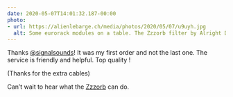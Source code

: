 ```yaml
---
date: 2020-05-07T14:01:32.187-00:00
photo:
- url: https://alienlebarge.ch/media/photos/2020/05/07/u9uyh.jpg
  alt: Some eurorack modules on a table. The Zzzorb filter by Alright Devices, cables by ALM Busycircuits and some Verbos Electronics blank panels
---
```

Thanks [@signalsounds](https://twitter.com/signalsounds)!
It was my first order and not the last one. The service is friendly and helpful. Top quality !

(Thanks for the extra cables)

Can’t wait to hear what the [Zzzorb](https://www.alrightdevices.com/product/zzzorb) can do.
